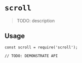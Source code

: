 # `scroll`

> TODO: description

## Usage

```
const scroll = require('scroll');

// TODO: DEMONSTRATE API
```
